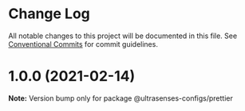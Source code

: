 # Change Log

All notable changes to this project will be documented in this file.
See [Conventional Commits](https://conventionalcommits.org) for commit guidelines.

# 1.0.0 (2021-02-14)

**Note:** Version bump only for package @ultrasenses-configs/prettier

